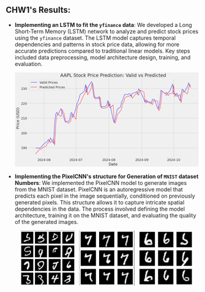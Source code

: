 ## CHW1's Results:
- **Implementing an LSTM to fit the `yfinance` data**:
  We developed a Long Short-Term Memory (LSTM) network to analyze and predict stock prices using the `yfinance` dataset. The LSTM model captures temporal dependencies and patterns in stock price data, allowing for more accurate predictions compared to traditional linear models. Key steps included data preprocessing, model architecture design, training, and evaluation.

  <div align="center">
    <img src="https://github.com/MohammadParsaTheFirst/Deep-generative-models-course/blob/main/CHW1/results/LSTM_Result2.png?raw=true" alt="LSTM Results" width="500"/>
  </div>

- **Implementing the PixelCNN's structure for Generation of `MNIST` dataset Numbers**:
  We implemented the PixelCNN model to generate images from the MNIST dataset. PixelCNN is an autoregressive model that predicts each pixel in the image sequentially, conditioned on previously generated pixels. This structure allows it to capture intricate spatial dependencies in the data. The process involved defining the model architecture, training it on the MNIST dataset, and evaluating the quality of the generated images.

  <div style="display: flex; justify-content: center;">
    <img src="https://github.com/MohammadParsaTheFirst/Deep-generative-models-course/blob/main/CHW1/results/Pixelcnn_Result1.png?raw=true" alt="LSTM Results" width="30%" style="margin-right: 10px;"/>
    <img src="https://github.com/MohammadParsaTheFirst/Deep-generative-models-course/blob/main/CHW1/results/Pixelcnn_Result2.png?raw=true" alt="PixelCNN Results" width="30%" style="margin-right: 10px;"/>
    <img src="https://github.com/MohammadParsaTheFirst/Deep-generative-models-course/blob/main/CHW1/results/Pixelcnn_Result3.png?raw=true" alt="Additional Results" width="30%"/>
  </div>
